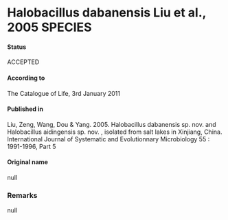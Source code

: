 # Halobacillus dabanensis Liu et al., 2005 SPECIES

#### Status
ACCEPTED

#### According to
The Catalogue of Life, 3rd January 2011

#### Published in
Liu, Zeng, Wang, Dou & Yang. 2005. Halobacillus dabanensis sp. nov. and Halobacillus aidingensis sp. nov. , isolated from salt lakes in Xinjiang, China. International Journal of Systematic and Evolutionnary Microbiology 55 : 1991-1996, Part 5

#### Original name
null

### Remarks
null